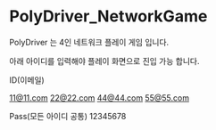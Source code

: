 # PolyDriver_NetworkGame


PolyDriver 는 4인 네트워크 플레이 게임 입니다.

아래 아이디를 입력해야 플레이 화면으로 진입 가능 합니다.


ID(이메일)

11@11.com
22@22.com
44@44.com
55@55.com


Pass(모든 아이디 공통)
12345678

